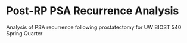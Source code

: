 # Post-RP PSA Recurrence Analysis
Analysis of PSA recurrence following prostatectomy for UW BIOST 540 Spring Quarter
